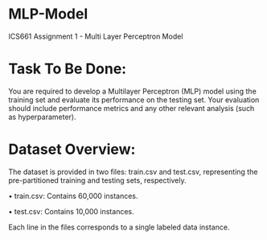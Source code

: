 # MLP-Model
ICS661 Assignment 1 - Multi Layer Perceptron Model

# Task To Be Done:
You are required to develop a Multilayer Perceptron (MLP) model using the training set and evaluate its
performance on the testing set. Your evaluation should include performance metrics and any other
relevant analysis (such as hyperparameter).

# Dataset Overview:
The dataset is provided in two files: train.csv and test.csv, representing the pre-partitioned training and
testing sets, respectively.

• train.csv: Contains 60,000 instances.

• test.csv: Contains 10,000 instances.

Each line in the files corresponds to a single labeled data instance.
